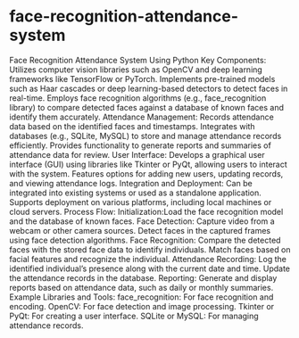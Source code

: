 # face-recognition-attendance-system
Face Recognition Attendance System Using Python
Key Components:
Utilizes computer vision libraries such as OpenCV and deep learning frameworks like TensorFlow or PyTorch.
Implements pre-trained models such as Haar cascades or deep learning-based detectors to detect faces in real-time.
Employs face recognition algorithms (e.g., face_recognition library) to compare detected faces against a database of known faces and identify them accurately.
Attendance Management:
Records attendance data based on the identified faces and timestamps.
Integrates with databases (e.g., SQLite, MySQL) to store and manage attendance records efficiently.
Provides functionality to generate reports and summaries of attendance data for review.
User Interface:
Develops a graphical user interface (GUI) using libraries like Tkinter or PyQt, allowing users to interact with the system.
Features options for adding new users, updating records, and viewing attendance logs.
Integration and Deployment:
Can be integrated into existing systems or used as a standalone application.
Supports deployment on various platforms, including local machines or cloud servers.
Process Flow:
Initialization:Load the face recognition model and the database of known faces.
Face Detection:
Capture video from a webcam or other camera sources.
Detect faces in the captured frames using face detection algorithms.
Face Recognition:
Compare the detected faces with the stored face data to identify individuals.
Match faces based on facial features and recognize the individual.
Attendance Recording:
Log the identified individual’s presence along with the current date and time.
Update the attendance records in the database.
Reporting:
Generate and display reports based on attendance data, such as daily or monthly summaries.
Example Libraries and Tools:
face_recognition: For face recognition and encoding.
OpenCV: For face detection and image processing.
Tkinter or PyQt: For creating a user interface.
SQLite or MySQL: For managing attendance records.
